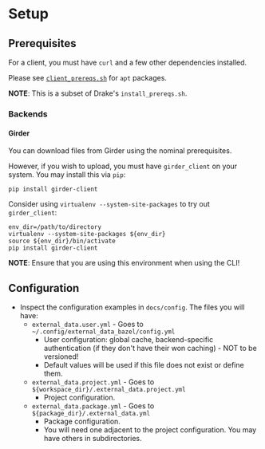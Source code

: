 # Setup

## Prerequisites

For a client, you must have `curl` and a few other dependencies installed.

Please see [`client_prereqs.sh`](../test/backends/girder/docker/client_prereqs.sh) for `apt` packages.

**NOTE**: This is a subset of Drake's `install_prereqs.sh`.

### Backends

#### Girder

You can download files from Girder using the nominal prerequisites.

However, if you wish to upload, you must have `girder_client` on your system. You may install this via `pip`:

    pip install girder-client

Consider using `virtualenv --system-site-packages` to try out `girder_client`:

    env_dir=/path/to/directory
    virtualenv --system-site-packages ${env_dir}
    source ${env_dir}/bin/activate
    pip install girder-client

**NOTE**: Ensure that you are using this environment when using the CLI!

## Configuration

* Inspect the configuration examples in `docs/config`. The files you will have:
    * `external_data.user.yml` - Goes to `~/.config/external_data_bazel/config.yml`
        * User configuration: global cache, backend-specific authentication (if they don't have their won caching) - NOT to be versioned!
        * Default values will be used if this file does not exist or define them.
    * `external_data.project.yml` - Goes to `${workspace_dir}/.external_data.project.yml`
        * Project configuration.
    * `external_data.package.yml` - Goes to `${package_dir}/.external_data.yml`
        * Package configuration.
        * You will need one adjacent to the project configuration. You may have others in subdirectories.
